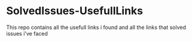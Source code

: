 # SolvedIssues-UsefullLinks
This repo contains all the usefull links i found and all the links that solved issues i've faced
